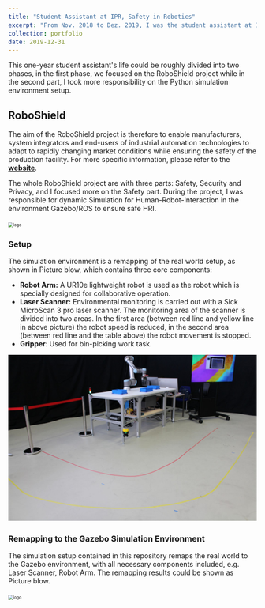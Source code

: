 ```yaml
---
title: "Student Assistant at IPR, Safety in Robotics"
excerpt: "From Nov. 2018 to Dez. 2019, I was the student assistant at Institute for Anthropomatics and Robotics (IAR) - Intelligent Process Automation (IPR) with [Prof.Dr.-Ing Torsten Kroeger](https://www.ipr.kit.edu/mitarbeiter_2538.php) and [M.Sc. Woo-Jeong Baek](https://www.ipr.kit.edu/mitarbeiter_3113.php), where we focused on the safe interaction between robotics and human and safety sensor configuration. <br/><img src='/images/project/hiwi_sensor_configuration.gif'>"
collection: portfolio
date: 2019-12-31
---
```

This one-year student assistant's life could be roughly divided into two phases, in the first phase, we focused on the RoboShield project while in the second part, I took more responsibility on the Python simulation environment setup.

## RoboShield
The aim of the RoboShield project is therefore to enable manufacturers, system integrators and end-users of industrial automation technologies to adapt to rapidly changing market conditions while ensuring the safety of the production facility. For more specific information, please refer to the [**website**](https://www.roboshield-bw.de/).

The whole RoboShield project are with three parts: Safety, Security and Privacy, and I focused more on the Safety part. During the project, I was responsible for dynamic Simulation for Human-Robot-Interaction in the environment Gazebo/ROS to ensure safe HRI.

<img src="/images/project/hiwi_roboshield_logo.png" alt="logo" style="zoom:60%;" />


### Setup

The simulation environment is a remapping of the real world setup, as shown in Picture blow, which contains three core components:
- **Robot Arm:** A UR10e lightweight robot is used as the robot which is specially designed for collaborative operation.
- **Laser Scanner:** Environmental monitoring is carried out with a Sick MicroScan 3 pro laser scanner. The monitoring area of the scanner is divided into two areas. In the first area (between red line and yellow line in above picture) the robot speed is reduced, in the second area (between red line and the table above) the robot movement is stopped.
- **Gripper**: Used for bin-picking work task.

<img src="/images/project/hiwi_demonstrator_real_world.JPG" alt="logo" style="zoom:60%;" />


### Remapping to the Gazebo Simulation Environment 

The simulation setup contained in this repository remaps the real world to the Gazebo environment, with all 
necessary components included, e.g. Laser Scanner, Robot Arm. The remapping results could be shown as Picture blow.

<img src="/images/project/hiwi_visual_gazebo_rviz.gif" alt="logo" style="zoom:60%;" />